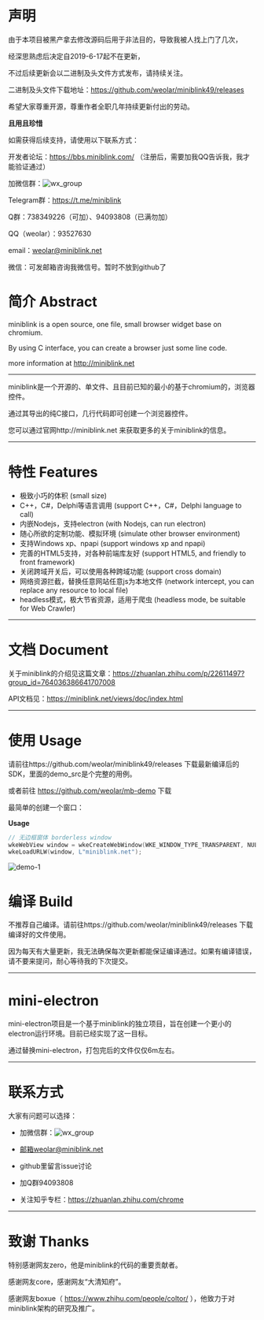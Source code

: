 # 声明

由于本项目被黑产拿去修改源码后用于非法目的，导致我被人找上门了几次，

经深思熟虑后决定自2019-6-17起不在更新，

不过后续更新会以二进制及头文件方式发布，请持续关注。

二进制及头文件下载地址：https://github.com/weolar/miniblink49/releases

希望大家尊重开源，尊重作者全职几年持续更新付出的劳动。

**且用且珍惜**

如需获得后续支持，请使用以下联系方式：

开发者论坛：https://bbs.miniblink.com/ （注册后，需要加我QQ告诉我，我才能验证通过）

加微信群：![wx_group](https://miniblink.net/images/wx_group.png)

Telegram群：https://t.me/miniblink

Q群：738349226（可加）、94093808（已满勿加）

QQ（weolar）：93527630

email：weolar@miniblink.net

微信：可发邮箱咨询我微信号。暂时不放到github了


# 简介 Abstract

miniblink is a open source, one file, small browser widget base on chromium.

By using C interface, you can create a browser just some line code.

more information at http://miniblink.net

----

miniblink是一个开源的、单文件、且目前已知的最小的基于chromium的，浏览器控件。

通过其导出的纯C接口，几行代码即可创建一个浏览器控件。

您可以通过官网http://miniblink.net 来获取更多的关于miniblink的信息。


----

# 特性 Features

- 极致小巧的体积 (small size)
- C++，C#，Delphi等语言调用 (support C++，C#，Delphi language to call)
- 内嵌Nodejs，支持electron (with Nodejs, can run electron)
- 随心所欲的定制功能、模拟环境 (simulate other browser environment)
- 支持Windows xp、npapi (support windows xp and npapi)
- 完善的HTML5支持，对各种前端库友好 (support HTML5, and friendly to front framework)
- 关闭跨域开关后，可以使用各种跨域功能 (support cross domain)
- 网络资源拦截，替换任意网站任意js为本地文件 (network intercept, you can replace any resource to local file)
- headless模式，极大节省资源，适用于爬虫 (headless mode, be suitable for Web Crawler)

----

# 文档 Document

关于miniblink的介绍见这篇文章：https://zhuanlan.zhihu.com/p/22611497?group_id=764036386641707008

API文档见：https://miniblink.net/views/doc/index.html 

----

# 使用 Usage
请前往https://github.com/weolar/miniblink49/releases 下载最新编译后的SDK，里面的demo_src是个完整的用例。

或者前往 https://github.com/weolar/mb-demo 下载

最简单的创建一个窗口：

**Usage**

```cpp
// 无边框窗体 borderless window
wkeWebView window = wkeCreateWebWindow(WKE_WINDOW_TYPE_TRANSPARENT, NULL, 0, 0, 640, 480);  
wkeLoadURLW(window, L"miniblink.net");
```
![demo-1](https://weolar.github.io/miniblink/assets/images/demo-0.gif)

# 编译 Build

不推荐自己编译。请前往https://github.com/weolar/miniblink49/releases 下载编译好的文件使用。

因为每天有大量更新，我无法确保每次更新都能保证编译通过。如果有编译错误，请不要来提问，耐心等待我的下次提交。

----

# mini-electron

mini-electron项目是一个基于miniblink的独立项目，旨在创建一个更小的electron运行环境。目前已经实现了这一目标。

通过替换mini-electron，打包完后的文件仅仅6m左右。

----

# 联系方式

大家有问题可以选择：

- 加微信群：![wx_group](https://miniblink.net/images/wx_group.png)

- 邮箱weolar@miniblink.net

- github里留言issue讨论

- 加Q群94093808

- 关注知乎专栏：https://zhuanlan.zhihu.com/chrome

----

# 致谢 Thanks

特别感谢网友zero，他是miniblink的代码的重要贡献者。

感谢网友core，感谢网友“大清知府”。

感谢网友boxue（ https://www.zhihu.com/people/coltor/ ），他致力于对miniblink架构的研究及推广。


